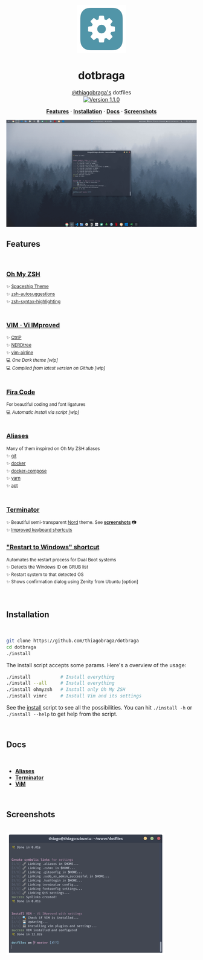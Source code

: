 <p align="center">
  <img src="./images/icons/config-icon.png" width="128" />
</p>

<h1 align="center">dotbraga</h1>

<p align="center">
  <a href="https://github.com/thiagobraga">@thiagobraga's</a> dotfiles<br>
  <a href="https://raw.githubusercontent.com/thiagobraga/todoist-userstyles/master/theme.user.css"><img src="https://img.shields.io/badge/version-1.1.0-929faf.svg" align="center" alt="Version 1.1.0"></a>
</p>

<p align="center">
  <b><a href="#features">Features</a></b> ·
  <b><a href="#installation">Installation</a></b> ·
  <b><a href="#docs">Docs</a></b> ·
  <b><a href="#screenshots">Screenshots</a></b>
</p>

<p align="center">
  <img src="./images/screenshots/dotbraga_ubuntu_2020-04-06_00.18.png" width="600" />
</p>

## Features

<br>

### [Oh My ZSH](https://ohmyz.sh)  
<sup>✨ [Spaceship Theme](https://denysdovhan.com/spaceship-prompt)</sup>  
<sup>✨ [zsh-autosuggestions](https://github.com/zsh-users/zsh-autosuggestions)</sup>  
<sup>✨ [zsh-syntax-highlighting](https://github.com/zsh-users/zsh-syntax-highlighting)</sup>  
<br>
### [VIM · Vi IMproved](https://www.vim.org)  
<sup>✨ [CtrlP](https://kien.github.io/ctrlp.vim)</sup>  
<sup>✨ [NERDtree](https://github.com/preservim/nerdtree)</sup>  
<sup>✨ [vim-airline](https://github.com/vim-airline/vim-airline)</sup>  
<sup>💻 _One Dark theme [wip]_</sup>  
<sup>💻 _Compiled from latest version on Github [wip]_</sup>  
<br>
### [Fira Code]()  
<sup>For beautiful coding and font ligatures</sup>  
<sup>💻 _Automatic install via script [wip]_</sup>  
<br>
### [Aliases](./docs/aliases.md)  
<sup>Many of them inspired on Oh My ZSH aliases</sup>  
<sup>✨ [git](./docs/aliases.md#git)</sup>  
<sup>✨ [docker](./docs/aliases.md#docker)</sup>  
<sup>✨ [docker-compose](./docs/aliases.md#docker-compose)</sup>  
<sup>✨ [yarn](./docs/aliases.md#yarn)</sup>  
<sup>✨ [apt](./docs/aliases.md#apt)</sup>  
<br>
### [Terminator](./docs/terminator.md)  
<sup>✨ Beautiful semi-transparent [Nord](https://www.nordtheme.com) theme. See [**screenshots**](#screenshots) 📷</sup>  
<sup>✨ [Improved keyboard shortcuts](./docs/terminator.md#color-palette)</sup>

### ["Restart to Windows" shortcut](./src/dual-boot/windows.sh)
<sup>Automates the restart process for Dual Boot systems</sup>  
<sup>✨ Detects the Windows ID on GRUB list</sup>  
<sup>✨ Restart system to that detected OS</sup>  
<sup>✨ Shows confirmation dialog using Zenity from Ubuntu [option]</sup>

<br>

## Installation

<br>

``` sh
git clone https://github.com/thiagobraga/dotbraga
cd dotbraga
./install
```

The install script accepts some params. Here's a overview of the usage:

``` sh
./install           # Install everything
./install --all     # Install everything
./install ohmyzsh   # Install only Oh My ZSH
./install vimrc     # Install Vim and its settings
```

See the [install](./install) script to see all the possibilities. You can hit `./install -h` or `./install --help` to get help from the script.

<br>

## Docs

<br>

- [**Aliases**](./docs/aliases.md)
- [**Terminator**](./docs/terminator.md)
- [**ViM**](./docs/vim.md)

<br>

## Screenshots

<br>

<img src="./images/screenshots/dotbraga_terminator_2020-04-06_00.21.png" width="420" />
